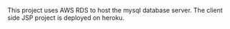

This project uses AWS RDS to host the mysql database server.
The client side JSP project is deployed on heroku.
